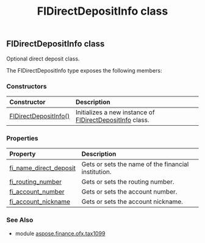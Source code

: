 ﻿---
title: FIDirectDepositInfo class
second_title: Aspose.Finance for Python via .NET API References
description: 
type: docs
weight: 50
url: /python-net/aspose.finance.ofx.tax1099/fidirectdepositinfo/
is_root: false
---

## FIDirectDepositInfo class

Optional direct deposit class.



The FIDirectDepositInfo type exposes the following members:

### Constructors
| Constructor | Description |
| :- | :- |
| [FIDirectDepositInfo()](/finance/python-net/aspose.finance.ofx.tax1099/fidirectdepositinfo/__init__/#) | Initializes a new instance of [FIDirectDepositInfo](/finance/python-net/aspose.finance.ofx.tax1099/fidirectdepositinfo) class. |


### Properties
| Property | Description |
| :- | :- |
| [fi_name_direct_deposit](/finance/python-net/aspose.finance.ofx.tax1099/fidirectdepositinfo/fi_name_direct_deposit) | Gets or sets the name of the financial institution. |
| [fi_routing_number](/finance/python-net/aspose.finance.ofx.tax1099/fidirectdepositinfo/fi_routing_number) | Gets or sets the routing number. |
| [fi_account_number](/finance/python-net/aspose.finance.ofx.tax1099/fidirectdepositinfo/fi_account_number) | Gets or sets the account number. |
| [fi_account_nickname](/finance/python-net/aspose.finance.ofx.tax1099/fidirectdepositinfo/fi_account_nickname) | Gets or sets the account nickname. |


### See Also

* module [aspose.finance.ofx.tax1099](../)
